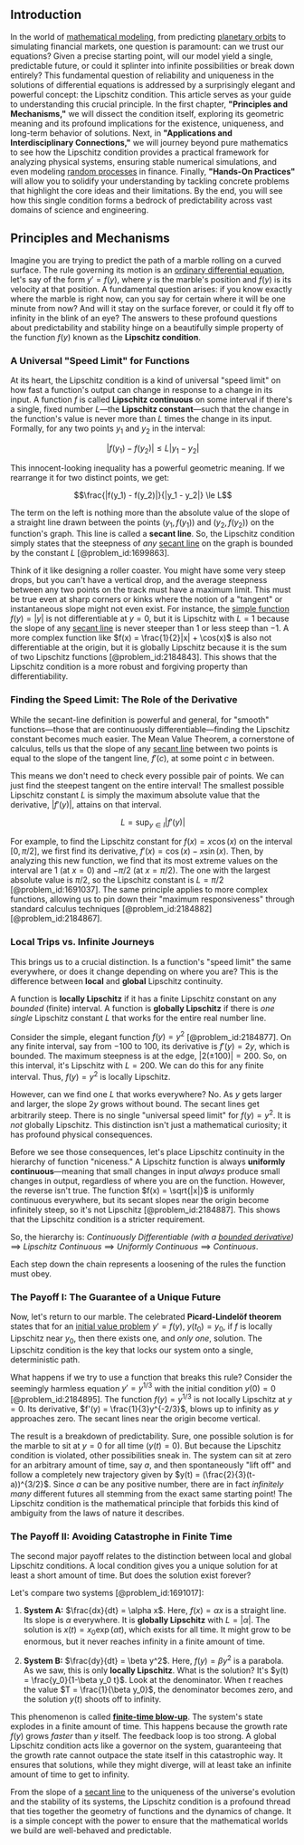 ## Introduction
In the world of [mathematical modeling](@article_id:262023), from predicting [planetary orbits](@article_id:178510) to simulating financial markets, one question is paramount: can we trust our equations? Given a precise starting point, will our model yield a single, predictable future, or could it splinter into infinite possibilities or break down entirely? This fundamental question of reliability and uniqueness in the solutions of differential equations is addressed by a surprisingly elegant and powerful concept: the Lipschitz condition. This article serves as your guide to understanding this crucial principle. In the first chapter, **"Principles and Mechanisms,"** we will dissect the condition itself, exploring its geometric meaning and its profound implications for the existence, uniqueness, and long-term behavior of solutions. Next, in **"Applications and Interdisciplinary Connections,"** we will journey beyond pure mathematics to see how the Lipschitz condition provides a practical framework for analyzing physical systems, ensuring stable numerical simulations, and even modeling [random processes](@article_id:267993) in finance. Finally, **"Hands-On Practices"** will allow you to solidify your understanding by tackling concrete problems that highlight the core ideas and their limitations. By the end, you will see how this single condition forms a bedrock of predictability across vast domains of science and engineering.

## Principles and Mechanisms

Imagine you are trying to predict the path of a marble rolling on a curved surface. The rule governing its motion is an [ordinary differential equation](@article_id:168127), let's say of the form $y' = f(y)$, where $y$ is the marble's position and $f(y)$ is its velocity at that position. A fundamental question arises: if you know exactly where the marble is right now, can you say for certain where it will be one minute from now? And will it stay on the surface forever, or could it fly off to infinity in the blink of an eye? The answers to these profound questions about predictability and stability hinge on a beautifully simple property of the function $f(y)$ known as the **Lipschitz condition**.

### A Universal "Speed Limit" for Functions

At its heart, the Lipschitz condition is a kind of universal "speed limit" on how fast a function's output can change in response to a change in its input. A function $f$ is called **Lipschitz continuous** on some interval if there's a single, fixed number $L$—the **Lipschitz constant**—such that the change in the function's value is never more than $L$ times the change in its input. Formally, for any two points $y_1$ and $y_2$ in the interval:

$$|f(y_1) - f(y_2)| \le L |y_1 - y_2|$$

This innocent-looking inequality has a powerful geometric meaning. If we rearrange it for two distinct points, we get:

$$\frac{|f(y_1) - f(y_2)|}{|y_1 - y_2|} \le L$$

The term on the left is nothing more than the absolute value of the slope of a straight line drawn between the points $(y_1, f(y_1))$ and $(y_2, f(y_2))$ on the function's graph. This line is called a **secant line**. So, the Lipschitz condition simply states that the steepness of *any* [secant line](@article_id:178274) on the graph is bounded by the constant $L$ [@problem_id:1699863].

Think of it like designing a roller coaster. You might have some very steep drops, but you can't have a vertical drop, and the average steepness between any two points on the track must have a maximum limit. This must be true even at sharp corners or kinks where the notion of a "tangent" or instantaneous slope might not even exist. For instance, the [simple function](@article_id:160838) $f(y)=|y|$ is not differentiable at $y=0$, but it is Lipschitz with $L=1$ because the slope of any [secant line](@article_id:178274) is never steeper than $1$ or less steep than $-1$. A more complex function like $f(x) = \frac{1}{2}|x| + \cos(x)$ is also not differentiable at the origin, but it is globally Lipschitz because it is the sum of two Lipschitz functions [@problem_id:2184843]. This shows that the Lipschitz condition is a more robust and forgiving property than differentiability.

### Finding the Speed Limit: The Role of the Derivative

While the secant-line definition is powerful and general, for "smooth" functions—those that are continuously differentiable—finding the Lipschitz constant becomes much easier. The Mean Value Theorem, a cornerstone of calculus, tells us that the slope of any [secant line](@article_id:178274) between two points is equal to the slope of the tangent line, $f'(c)$, at some point $c$ in between.

This means we don't need to check every possible pair of points. We can just find the steepest tangent on the entire interval! The smallest possible Lipschitz constant $L$ is simply the maximum absolute value that the derivative, $|f'(y)|$, attains on that interval.

$$L = \sup_{y \in I} |f'(y)|$$

For example, to find the Lipschitz constant for $f(x) = x \cos(x)$ on the interval $[0, \pi/2]$, we first find its derivative, $f'(x) = \cos(x) - x \sin(x)$. Then, by analyzing this new function, we find that its most extreme values on the interval are $1$ (at $x=0$) and $-\pi/2$ (at $x=\pi/2$). The one with the largest absolute value is $\pi/2$, so the Lipschitz constant is $L = \pi/2$ [@problem_id:1691037]. The same principle applies to more complex functions, allowing us to pin down their "maximum responsiveness" through standard calculus techniques [@problem_id:2184882] [@problem_id:2184867].

### Local Trips vs. Infinite Journeys

This brings us to a crucial distinction. Is a function's "speed limit" the same everywhere, or does it change depending on where you are? This is the difference between **local** and **global** Lipschitz continuity.

A function is **locally Lipschitz** if it has a finite Lipschitz constant on any *bounded* (finite) interval.
A function is **globally Lipschitz** if there is *one single* Lipschitz constant $L$ that works for the entire real number line.

Consider the simple, elegant function $f(y) = y^2$ [@problem_id:2184877]. On any finite interval, say from $-100$ to $100$, its derivative is $f'(y) = 2y$, which is bounded. The maximum steepness is at the edge, $|2(\pm 100)| = 200$. So, on this interval, it's Lipschitz with $L=200$. We can do this for any finite interval. Thus, $f(y) = y^2$ is locally Lipschitz.

However, can we find one $L$ that works everywhere? No. As $y$ gets larger and larger, the slope $2y$ grows without bound. The secant lines get arbitrarily steep. There is no single "universal speed limit" for $f(y) = y^2$. It is *not* globally Lipschitz. This distinction isn't just a mathematical curiosity; it has profound physical consequences.

Before we see those consequences, let's place Lipschitz continuity in the hierarchy of function "niceness." A Lipschitz function is always **uniformly continuous**—meaning that small changes in input *always* produce small changes in output, regardless of where you are on the function. However, the reverse isn't true. The function $f(x) = \sqrt{|x|}$ is uniformly continuous everywhere, but its secant slopes near the origin become infinitely steep, so it's not Lipschitz [@problem_id:2184887]. This shows that the Lipschitz condition is a stricter requirement.

So, the hierarchy is:
*Continuously Differentiable (with a [bounded derivative](@article_id:161231))* $\implies$ *Lipschitz Continuous* $\implies$ *Uniformly Continuous* $\implies$ *Continuous*.

Each step down the chain represents a loosening of the rules the function must obey.

### The Payoff I: The Guarantee of a Unique Future

Now, let's return to our marble. The celebrated **Picard-Lindelöf theorem** states that for an [initial value problem](@article_id:142259) $y' = f(y)$, $y(t_0)=y_0$, if $f$ is locally Lipschitz near $y_0$, then there exists one, and *only one*, solution. The Lipschitz condition is the key that locks our system onto a single, deterministic path.

What happens if we try to use a function that breaks this rule? Consider the seemingly harmless equation $y' = y^{1/3}$ with the initial condition $y(0)=0$ [@problem_id:2184895]. The function $f(y) = y^{1/3}$ is not locally Lipschitz at $y=0$. Its derivative, $f'(y) = \frac{1}{3}y^{-2/3}$, blows up to infinity as $y$ approaches zero. The secant lines near the origin become vertical.

The result is a breakdown of predictability. Sure, one possible solution is for the marble to sit at $y=0$ for all time ($y(t)=0$). But because the Lipschitz condition is violated, other possibilities sneak in. The system can sit at zero for an arbitrary amount of time, say $a$, and then spontaneously "lift off" and follow a completely new trajectory given by $y(t) = (\frac{2}{3}(t-a))^{3/2}$. Since $a$ can be any positive number, there are in fact *infinitely many* different futures all stemming from the exact same starting point! The Lipschitz condition is the mathematical principle that forbids this kind of ambiguity from the laws of nature it describes.

### The Payoff II: Avoiding Catastrophe in Finite Time

The second major payoff relates to the distinction between local and global Lipschitz conditions. A local condition gives you a unique solution for at least a short amount of time. But does the solution exist forever?

Let's compare two systems [@problem_id:1691017]:
1.  **System A:** $\frac{dx}{dt} = \alpha x$. Here, $f(x)=\alpha x$ is a straight line. Its slope is $\alpha$ everywhere. It is **globally Lipschitz** with $L=|\alpha|$. The solution is $x(t)=x_0 \exp(\alpha t)$, which exists for all time. It might grow to be enormous, but it never reaches infinity in a finite amount of time.

2.  **System B:** $\frac{dy}{dt} = \beta y^2$. Here, $f(y)=\beta y^2$ is a parabola. As we saw, this is only **locally Lipschitz**. What is the solution? It's $y(t) = \frac{y_0}{1-\beta y_0 t}$. Look at the denominator. When $t$ reaches the value $T = \frac{1}{\beta y_0}$, the denominator becomes zero, and the solution $y(t)$ shoots off to infinity.

This phenomenon is called **[finite-time blow-up](@article_id:141285)**. The system's state explodes in a finite amount of time. This happens because the growth rate $f(y)$ grows *faster* than $y$ itself. The feedback loop is too strong. A global Lipschitz condition acts like a governor on the system, guaranteeing that the growth rate cannot outpace the state itself in this catastrophic way. It ensures that solutions, while they might diverge, will at least take an infinite amount of time to get to infinity.

From the slope of a [secant line](@article_id:178274) to the uniqueness of the universe's evolution and the stability of its systems, the Lipschitz condition is a profound thread that ties together the geometry of functions and the dynamics of change. It is a simple concept with the power to ensure that the mathematical worlds we build are well-behaved and predictable.